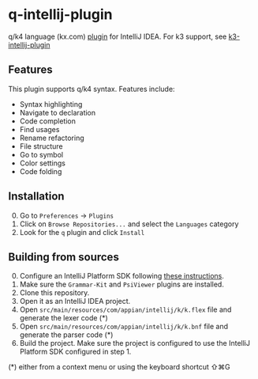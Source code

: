 # q-intellij-plugin
q/k4 language (kx.com) [plugin](https://plugins.jetbrains.com/plugin/7925-q) for IntelliJ IDEA. For k3 support, see [k3-intellij-plugin](https://github.com/a2ndrade/k3-intellij-plugin)

## Features

This plugin supports q/k4 syntax. Features include:

- Syntax highlighting
- Navigate to declaration
- Code completion
- Find usages
- Rename refactoring
- File structure
- Go to symbol
- Color settings
- Code folding

## Installation

0. Go to `Preferences` -> `Plugins`
0. Click on `Browse Repositories...` and select the `Languages` category
0. Look for the `q` plugin and click `Install`

## Building from sources

0. Configure an IntelliJ Platform SDK following [these instructions](http://www.jetbrains.org/intellij/sdk/docs/basics/getting_started/setting_up_environment.html).
0. Make sure the `Grammar-Kit` and `PsiViewer` plugins are installed.
0. Clone this repository.
0. Open it as an IntelliJ IDEA project.
0. Open `src/main/resources/com/appian/intellij/k/k.flex` file and generate the lexer code (*)
0. Open `src/main/resources/com/appian/intellij/k/k.bnf` file and generate the parser code (*)
0. Build the project. Make sure the project is configured to use the IntelliJ Platform SDK configured in step 1.

(*) either from a context menu or using the keyboard shortcut ⇧⌘G
